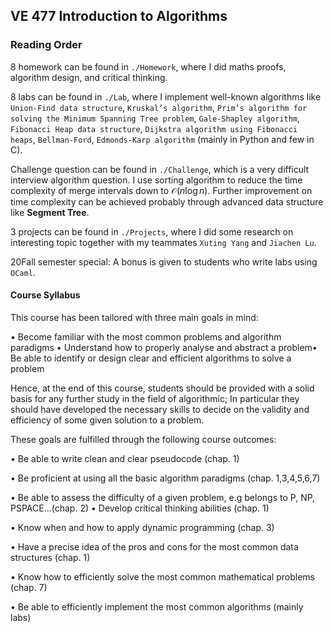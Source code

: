 ## VE 477 Introduction to Algorithms

### Reading Order

8 homework can be found in ```./Homework```, where I did maths proofs, algorithm design, and critical thinking. 

8 labs can be found in ```./Lab```, where I implement well-known algorithms like `Union-Find data structure`, `Kruskal’s algorithm`, `Prim’s algorithm for solving the Minimum Spanning Tree problem`, `Gale-Shapley algorithm`, `Fibonacci Heap data structure`, `Dijkstra algorithm using Fibonacci heaps`, `Bellman-Ford`, `Edmonds-Karp algorithm`  (mainly in Python and few in C).

Challenge question can be found in ```./Challenge```, which is a very difficult interview algorithm question. I use sorting algorithm to reduce the time complexity of merge intervals down to $\mathcal{O}(n\log{n})$. Further improvement on time complexity can be achieved probably through advanced data structure like **Segment Tree**.

3 projects can be found in ```./Projects```, where I did some research on interesting topic together with my teammates ```Xuting Yang``` and ```Jiachen Lu```. 

20Fall semester special: A bonus is given to students who write labs using `OCaml`.

#### Course Syllabus

This course has been tailored with three main goals in mind:

• Become familiar with the most common problems and algorithm paradigms • Understand how to properly analyse and abstract a problem• Be able to identify or design clear and efficient algorithms to solve a problem

Hence, at the end of this course, students should be provided with a solid basis for any further study in the field of algorithmic; In particular they should have developed the necessary skills to decide on the validity and efficiency of some given solution to a problem.

These goals are fulfilled through the following course outcomes:

• Be able to write clean and clear pseudocode (chap. 1)

• Be proficient at using all the basic algorithm paradigms (chap. 1,3,4,5,6,7)

• Be able to assess the difficulty of a given problem, e.g belongs to P, NP, PSPACE...(chap. 2) • Develop critical thinking abilities (chap. 1)

• Know when and how to apply dynamic programming (chap. 3)

• Have a precise idea of the pros and cons for the most common data structures (chap. 1)

• Know how to efficiently solve the most common mathematical problems (chap. 7)

• Be able to efficiently implement the most common algorithms (mainly labs)

